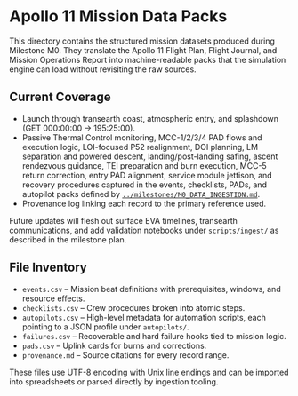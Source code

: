 # Apollo 11 Mission Data Packs

This directory contains the structured mission datasets produced during Milestone M0. They translate the Apollo 11 Flight Plan, Flight Journal, and Mission Operations Report into machine-readable packs that the simulation engine can load without revisiting the raw sources.

## Current Coverage
- Launch through transearth coast, atmospheric entry, and splashdown (GET 000:00:00 → 195:25:00).
- Passive Thermal Control monitoring, MCC-1/2/3/4 PAD flows and execution logic, LOI-focused P52 realignment, DOI planning, LM separation and powered descent, landing/post-landing safing, ascent rendezvous guidance, TEI preparation and burn execution, MCC-5 return correction, entry PAD alignment, service module jettison, and recovery procedures captured in the events, checklists, PADs, and autopilot packs defined by [`../milestones/M0_DATA_INGESTION.md`](../milestones/M0_DATA_INGESTION.md).
- Provenance log linking each record to the primary reference used.

Future updates will flesh out surface EVA timelines, transearth communications, and add validation notebooks under `scripts/ingest/` as described in the milestone plan.

## File Inventory
- `events.csv` – Mission beat definitions with prerequisites, windows, and resource effects.
- `checklists.csv` – Crew procedures broken into atomic steps.
- `autopilots.csv` – High-level metadata for automation scripts, each pointing to a JSON profile under `autopilots/`.
- `failures.csv` – Recoverable and hard failure hooks tied to mission logic.
- `pads.csv` – Uplink cards for burns and corrections.
- `provenance.md` – Source citations for every record range.

These files use UTF-8 encoding with Unix line endings and can be imported into spreadsheets or parsed directly by ingestion tooling.

